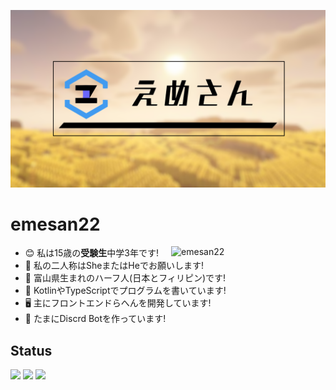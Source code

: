 ![emesan](./img/backimg.png)
# emesan22
<p><img align="right" width="49%" src="https://github-readme-stats-self-three-47.vercel.app/api?username=emesan22&count_private=true&show_icons=true&theme=github_white" alt="emesan22" /></p>

- 😊 私は15歳の**受験生**中学3年です!
- 💬 私の二人称はSheまたはHeでお願いします!
- 🗾 富山県生まれのハーフ人(日本とフィリピン)です!
- 📃 KotlinやTypeScriptでプログラムを書いています!
- 🖥️ 主にフロントエンドらへんを開発しています!
- 🤖 たまにDiscrd Botを作っています!
## Status
![](http://github-profile-summary-cards.vercel.app/api/cards/stats?username=emesan22)
![](https://github-readme-stats-self-three-47.vercel.app/api/top-langs/?username=emesan22&layout=compact&hide=html&theme=github_white)
![](http://github-profile-summary-cards.vercel.app/api/cards/profile-details?username=emesan22) 
